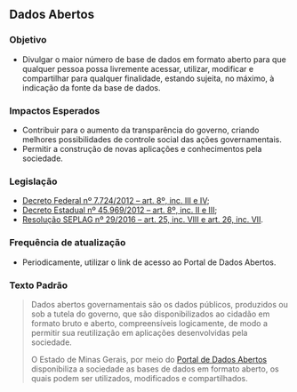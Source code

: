 ## Dados Abertos

### Objetivo
- Divulgar o maior número de base de dados em formato aberto para que qualquer pessoa possa livremente acessar, utilizar, modificar e compartilhar para qualquer finalidade, estando sujeita, no máximo, à indicação da fonte da base de dados.

### Impactos Esperados
- Contribuir para o aumento da transparência do governo, criando melhores possibilidades de controle social das ações
governamentais.
- Permitir a construção de novas aplicações e conhecimentos pela sociedade.

### Legislação
- [Decreto Federal nº 7.724/2012 – art. 8º, inc. III e IV](http://www.planalto.gov.br/ccivil_03/_ato2011-2014/2012/decreto/d7724.htm#art8);
-	[Decreto Estadual nº 45.969/2012 – art. 8º, inc. II e III](https://www.almg.gov.br/consulte/legislacao/completa/completa.html?tipo=DEC&num=45969&ano=2012);
-	[Resolução SEPLAG nº 29/2016 – art. 25, inc. VIII e art. 26, inc. VII](http://www.planejamento.mg.gov.br/sites/default/files/documentos/resolucao_sitios_seplag_29_de_05_07_2016_1.pdf).

### Frequência de atualização
-	Periodicamente, utilizar o link de acesso ao Portal de Dados Abertos.

### Texto Padrão

> Dados abertos governamentais são os dados públicos, produzidos ou sob a tutela do governo, que são disponibilizados ao cidadão em formato bruto e aberto, compreensíveis logicamente, de modo a permitir sua reutilização em aplicações desenvolvidas pela sociedade.
>
> O Estado de Minas Gerais, por meio do [Portal de Dados Abertos](http://dados.mg.gov.br/) disponibiliza a sociedade as bases de dados em formato aberto, os quais podem ser utilizados, modificados e compartilhados.
